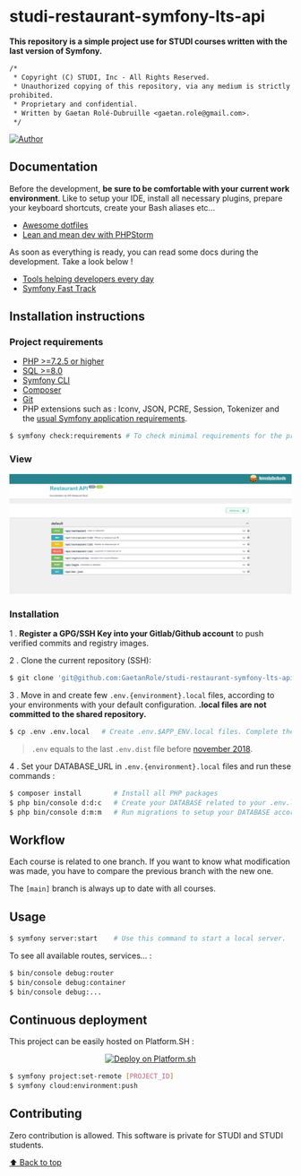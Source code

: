 # studi-restaurant-symfony-lts-api

**This repository is a simple project use for STUDI courses written with the last version of Symfony.**

```
/*
 * Copyright (C) STUDI, Inc - All Rights Reserved.
 * Unauthorized copying of this repository, via any medium is strictly prohibited.
 * Proprietary and confidential.
 * Written by Gaetan Rolé-Dubruille <gaetan.role@gmail.com>.
 */
```

[![Author](https://img.shields.io/badge/author-gaetan.role%40gmail.com-blue.svg)](https://github.com/gaetanrole)

## Documentation

Before the development, **be sure to be comfortable with your current work environment**.
Like to setup your IDE, install all necessary plugins, prepare your keyboard shortcuts, create your Bash aliases etc...

- [Awesome dotfiles](https://github.com/webpro/awesome-dotfiles)
- [Lean and mean dev with PHPStorm](https://symfonycasts.com/screencast/phpstorm)

As soon as everything is ready, you can read some docs during the development.
Take a look below !

- [Tools helping developers every day](https://www.youtube.com/watch?v=_OEDoPMvNY4)
- [Symfony Fast Track](https://symfony.com/doc/6.2/the-fast-track/fr/index.html)

## Installation instructions

### Project requirements

- [PHP >=7.2.5 or higher](http://php.net/manual/fr/install.php)
- [SQL >=8.0](https://www.mysql.com/fr/downloads/)
- [Symfony CLI](https://symfony.com/download)
- [Composer](https://getcomposer.org/download)
- [Git](https://git-scm.com/book/en/v2/Getting-Started-Installing-Git)
- PHP extensions such as : Iconv, JSON, PCRE, Session, Tokenizer and the [usual Symfony application requirements][1].

```bash
$ symfony check:requirements # To check minimal requirements for the project
```

### View

![Symfony view](./studi-restaurant-view.png "Symfony configuration view")

### Installation

1 . **Register a GPG/SSH Key into your Gitlab/Github account** to push verified commits and registry images.

2 . Clone the current repository (SSH):
```bash
$ git clone 'git@github.com:GaetanRole/studi-restaurant-symfony-lts-api.git'
```

3 . Move in and create few `.env.{environment}.local` files, according to your environments with your default configuration.
**.local files are not committed to the shared repository.**

```bash
$ cp .env .env.local   # Create .env.$APP_ENV.local files. Complete them with your configuration.
```

> `.env` equals to the last `.env.dist` file before [november 2018][2].

4 . Set your DATABASE_URL in `.env.{environment}.local` files and run these commands :

```bash
$ composer install        # Install all PHP packages
$ php bin/console d:d:c   # Create your DATABASE related to your .env.local configuration
$ php bin/console d:m:m   # Run migrations to setup your DATABASE according to your entities
```

## Workflow

Each course is related to one branch. 
If you want to know what modification was made, you have to compare the previous branch with the new one.

The ``[main]`` branch is always up to date with all courses.

## Usage

```bash
$ symfony server:start    # Use this command to start a local server.
```

To see all available routes, services... :

```bash
$ bin/console debug:router
$ bin/console debug:container
$ bin/console debug:...
```

## Continuous deployment

This project can be easily hosted on Platform.SH :

<p align="center">
<a href="https://auth.api.platform.sh/"><img src="https://platform.sh/images/deploy/lg-blue.svg" alt="Deploy on Platform.sh" width="180px" /></a>
</p>

```bash
$ symfony project:set-remote [PROJECT_ID]
$ symfony cloud:environment:push
```

## Contributing

Zero contribution is allowed. This software is private for STUDI and STUDI students.

[1]: https://symfony.com/doc/current/reference/requirements.html
[2]: https://symfony.com/doc/current/configuration.html#the-env-file-environment-variables

[⬆️ Back to top](#studi-restaurant-symfony-lts-api)
